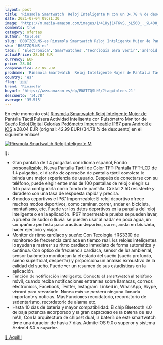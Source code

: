 ```yaml
---
layout: post
title: 'Rinsmola Smartwatch  Reloj Inteligente M con un 34.78 % de descuento'
date: 2021-07-04 09:21:30
image: 'https://m.media-amazon.com/images/I/41Hyj14T6vS._SL500_._SL400_.jpg'
comments: true
category: ofertas
author: 'tole.es'
slug: 'B08TZQSLNS-es Rinsmola Smartwatch Reloj Inteligente Mujer de Pantalla...'
sku: 'B08TZQSLNS-es'
tags: [ 'Electrónica','Smartwatches','Tecnología para vestir','android','rinsmola', ]
actualPrice: 28.04 EUR
currency: EUR
price: 28.04
comparePrice: 42.99 EUR
prodname: 'Rinsmola Smartwatch  Reloj Inteligente Mujer de Pantalla Táctil  Pulsera Actividad Inteligente con Pulsómetro  Monitor de Sueño  Reloj Digital Calorías Podómetro Impermeable IP67 para Android e iOS'
country: 'es'
flag: '🇪🇸'
brand: 'Rinsmola'
buyurl: 'https://www.amazon.es/dp/B08TZQSLNS/?tag=tolees-21'
descuento: '34.78'
average: '35.515'
---
```


En este momento está [Rinsmola Smartwatch  Reloj Inteligente Mujer de Pantalla Táctil  Pulsera Actividad Inteligente con Pulsómetro  Monitor de Sueño  Reloj Digital Calorías Podómetro Impermeable IP67 para Android e iOS](https://www.amazon.es/dp/B08TZQSLNS/?tag=tolees-21) a 28.04 EUR (original: 42.99 EUR) (34.78 %  de descuento) en el siguiente enlace!

[![Rinsmola Smartwatch  Reloj Inteligente M](https://m.media-amazon.com/images/I/41Hyj14T6vS._SL500_._SL400_.jpg)](https://www.amazon.es/dp/B08TZQSLNS/?tag=tolees-21)

🔎:

- Gran pantalla de 1.4 pulgadas con idioma español, Fondo personalizable, Nueva Pantalla Táctil de Color TFT: Pantalla TFT-LCD de 1.4 pulgadas, el diseño de operación de pantalla táctil completa le brinda una mejor experiencia de usuario. Después de conectarse con su teléfono, puede elegir entre más de 100 pantallas de reloj o elegir su foto para configurarla como fondo de pantalla. Cristal 2.5D resistente y duradero con una tasa de respuesta rápida y precisa.
- 8 modos deportivos e IP67 Impermeable: El reloj deportivo ofrece muchos modos deportivos, como caminar, correr, andar en bicicleta, montañismo, etc. Puede ver los datos deportivos en la pantalla del reloj inteligente o en la aplicación. IP67 Impermeable prueba se pueden lavar, a prueba de sudor o lluvia, se pueden usar al nadar en poca agua, un compañero perfecto para practicar deportes, correr, andar en bicicleta, hacer ejercicio y viajar.
- Monitor de ritmo cardíaco y sueño: Con Tecología HRS3300 de monitoreo de frecuencia cardiaca en tiempo real, los relojes inteligentes lo ayudan a rastrear su ritmo cardíaco inmediato de forma automática y continua. Con óptico de frecuencia cardíaca, sensor de luz ambiental, sensor barómetro monitorean la el estado del sueño (sueño profundo, sueño superficial, despertar) y proporciona un análisis exhaustivo de la calidad del sueño. Puede ver un resumen de sus estadísticas en la aplicación.
- Función de notificación inteligente: Conecte el smartwatch al teléfono móvil, cuando reciba notificaciones entrantes sobre llamadas, correos electrónicos, Facebook, Twitter, Instagram, Linked in, WhatsApp, Skype, vibrará para recordarle. Nunca más se perderá ninguna llamada importante y noticias. Más Funciones recordatorio, recordatorio de sedentarismo, recordatorio de alarma etc.
- Hasta 10 días de batería y mayor compatibilidad: El chip Bluetooth 4.0 de baja potencia incorporado y la gran capacidad de la batería de 180 mAh, Con la arquitectura de chipset dual, la batería de este smartwatch tiene una duración de hasta 7 días. Admite iOS 9.0 o superior y sistema Android 5.0 o superior.

[🛒 Aquí!!!](https://www.amazon.es/dp/B08TZQSLNS/?tag=tolees-21)
